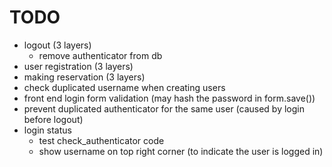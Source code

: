 # TODO

- logout (3 layers)
    - remove authenticator from db
- user registration (3 layers)
- making reservation (3 layers)
- check duplicated username when creating users
- front end login form validation (may hash the password in form.save())
- prevent duplicated authenticator for the same user (caused by login before logout)
- login status
    - test check_authenticator code
    - show username on top right corner (to indicate the user is logged in)
